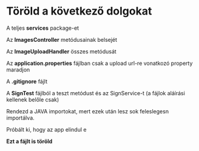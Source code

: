 # Töröld a következő dolgokat

A teljes **services** package-et

Az **ImagesController** metódusainak belsejét

Az **ImageUploadHandler** összes metódusát

Az **application.properties** fájlban csak a upload url-re vonatkozó property maradjon

A **.gitignore** fájlt

A **SignTest** fájlból a teszt metódust és az SignService-t (a fájlok aláírási kellenek belőle csak)

Rendezd a JAVA importokat, mert ezek után lesz sok feleslegesn importálva.

Próbált ki, hogy az app elindul e

**Ezt a fájlt is töröld**

